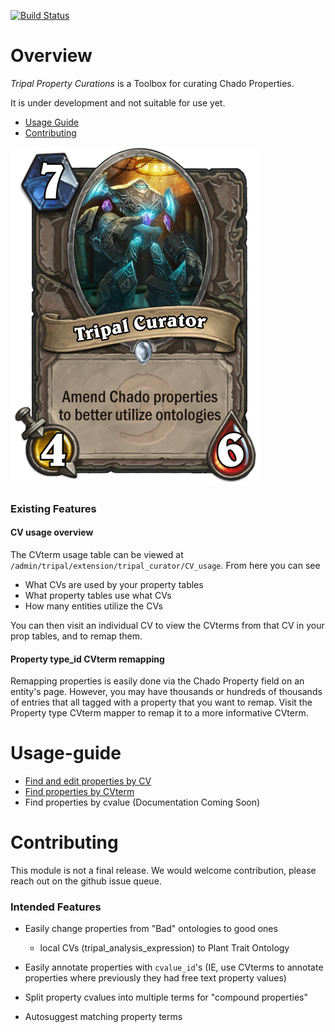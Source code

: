 [![Build Status](https://travis-ci.org/statonlab/tripal_curator.svg?branch=master)](https://travis-ci.org/statonlab/tripal_curator)

# Overview

*Tripal Property Curations* is a Toolbox for curating Chado Properties.

It is under development and not suitable for use yet.

* [Usage Guide](#usage-guide)
* [Contributing](#contributing)

![the curator](/docs/img/tripal_curator.png)

### Existing Features

#### CV usage overview

The CVterm usage table can be viewed at `/admin/tripal/extension/tripal_curator/CV_usage`.  From here you can see 
* What CVs are used by your property tables
* What property tables use what CVs
* How many entities utilize the CVs

You can then visit an individual CV to view the CVterms from that CV in your prop tables, and to remap them.

#### Property type_id CVterm remapping

Remapping properties is easily done via the Chado Property field on an entity's page.  However, you may have thousands or hundreds of thousands of entries that all tagged with a property that you want to remap.  Visit the Property type CVterm mapper to remap it to a more informative CVterm.


# Usage-guide

* [Find and edit properties by CV](docs/Edit_by_CV.md)
* [Find properties by CVterm](docs/Edit_by_Property_type.md)
* Find properties by cvalue (Documentation Coming Soon)

# Contributing

This module is not a final release.  We would welcome contribution, please reach out on the github issue queue.

### Intended Features

* Easily change properties from "Bad" ontologies to good ones 
  - local CVs (tripal_analysis_expression) to Plant Trait Ontology
  
* Easily annotate properties with `cvalue_id`'s (IE, use CVterms to annotate properties where previously they had free text property values)

* Split property cvalues into multiple terms for "compound properties"

* Autosuggest matching property terms